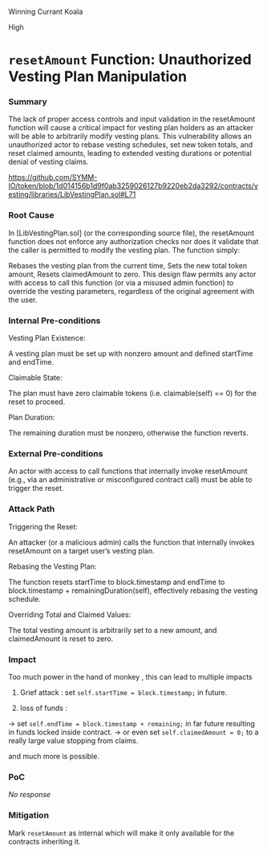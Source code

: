 Winning Currant Koala

High

# `resetAmount` Function: Unauthorized Vesting Plan Manipulation

### Summary

The lack of proper access controls and input validation in the resetAmount function will cause a critical impact for vesting plan holders as an attacker  will be able to arbitrarily modify vesting plans. This vulnerability allows an unauthorized actor to rebase vesting schedules, set new token totals, and reset claimed amounts, leading to extended vesting durations or potential denial of vesting claims.

https://github.com/SYMM-IO/token/blob/1d014156b1d9f0ab3259026127b9220eb2da3292/contracts/vesting/libraries/LibVestingPlan.sol#L71

### Root Cause

In [LibVestingPlan.sol] (or the corresponding source file), the resetAmount function does not enforce any authorization checks nor does it validate that the caller is permitted to modify the vesting plan. The function simply:

Rebases the vesting plan from the current time,
Sets the new total token amount,
Resets claimedAmount to zero.
This design flaw permits any actor with access to call this function (or via a misused admin function) to override the vesting parameters, regardless of the original agreement with the user.

### Internal Pre-conditions

Vesting Plan Existence:

A vesting plan must be set up with nonzero amount and defined startTime and endTime.

Claimable State:

The plan must have zero claimable tokens (i.e. claimable(self) == 0) for the reset to proceed.

Plan Duration:

The remaining duration must be nonzero, otherwise the function reverts.

### External Pre-conditions

An actor with access to call functions that internally invoke resetAmount (e.g., via an administrative or misconfigured contract call) must be able to trigger the reset.

### Attack Path

Triggering the Reset:

An attacker (or a malicious admin) calls the function that internally invokes resetAmount on a target user’s vesting plan.

Rebasing the Vesting Plan:

The function resets startTime to block.timestamp and endTime to block.timestamp + remainingDuration(self), effectively rebasing the vesting 
schedule.

Overriding Total and Claimed Values:

The total vesting amount is arbitrarily set to a new amount, and claimedAmount is reset to zero.

### Impact

Too much power in the hand of monkey , this can lead to multiple impacts

1.  Grief attack : set `self.startTime = block.timestamp;` in future.

2. loss of funds :  

-> set `self.endTime = block.timestamp + remaining;` in far future resulting in funds locked inside contract. 
-> or even set  `self.claimedAmount = 0;` to a really large value stopping from claims.
 
and much more is possible.




		
		
		

### PoC

_No response_

### Mitigation

Mark `resetAmount` as internal which will make it only available for the contracts inheriting it.
